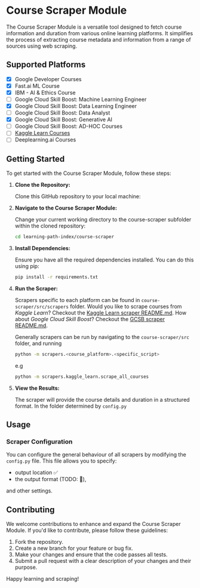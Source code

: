 # Course Scraper Module

The Course Scraper Module is a versatile tool designed to fetch course information and duration from various online learning platforms. It simplifies the process of extracting course metadata and information from a range of sources using web scraping.

## Supported Platforms

- [x] Google Developer Courses
- [x] Fast.ai ML Course
- [x] IBM - AI & Ethics Course
- [ ] Google Cloud Skill Boost: Machine Learning Engineer
- [x] Google Cloud Skill Boost: Data Learning Engineer
- [ ] Google Cloud Skill Boost: Data Analyst
- [x] Google Cloud Skill Boost: Generative AI
- [ ] Google Cloud Skill Boost: AD-HOC Courses
- [ ] [Kaggle Learn Courses](./src/scrapers/kaggle_learn)
- [ ] Deeplearning.ai Courses

## Getting Started

To get started with the Course Scraper Module, follow these steps:

1. **Clone the Repository:**

   Clone this GitHub repository to your local machine:


2. **Navigate to the Course Scraper Module:**

   Change your current working directory to the course-scraper subfolder within the cloned repository:

   ```bash
   cd learning-path-index/course-scraper
   ```

3. **Install Dependencies:**

   Ensure you have all the required dependencies installed. You can do this using pip:

   ```bash
   pip install -r requirements.txt
   ```

4. **Run the Scraper:**

   Scrapers specific to each platform can be found in `course-scraper/src/scrapers` folder.
   Would you like to scrape courses from *Kaggle Learn*?
   Checkout the [Kaggle Learn scraper README.md]().
   How about *Google Cloud Skill Boost*?
   Checkout the [GCSB scraper README.md]().
   

   Generally scrapers can be run by navigating to the `course-scraper/src` folder, and running
   ```bash
   python -m scrapers.<course_platform>.<specific_script>
   ```

   e.g

   ```bash
   python -m scrapers.kaggle_learn.scrape_all_courses
   ```


5. **View the Results:**

   The scraper will provide the course details and duration in a structured format. In the folder determined by `config.py`

## Usage

### Scraper Configuration

You can configure the general behaviour of all scrapers by modifying the `config.py` file. This file allows you to specify:
 -  output location ✅
 -  the output format (TODO: 🚧), 

and other settings.

## Contributing

We welcome contributions to enhance and expand the Course Scraper Module. If you'd like to contribute, please follow these guidelines:

1. Fork the repository.
2. Create a new branch for your feature or bug fix.
3. Make your changes and ensure that the code passes all tests.
4. Submit a pull request with a clear description of your changes and their purpose.


Happy learning and scraping!